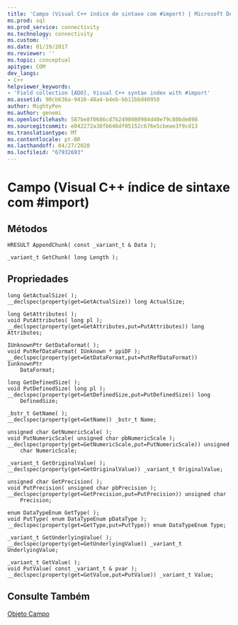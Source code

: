 ```yaml
---
title: 'Campo (Visual C++ índice de sintaxe com #import) | Microsoft Docs'
ms.prod: sql
ms.prod_service: connectivity
ms.technology: connectivity
ms.custom: ''
ms.date: 01/19/2017
ms.reviewer: ''
ms.topic: conceptual
apitype: COM
dev_langs:
- C++
helpviewer_keywords:
- 'Field collection [ADO], Visual C++ syntax index with #import'
ms.assetid: 90cb636a-9416-48a4-b4eb-bb11bbd40950
author: MightyPen
ms.author: genemi
ms.openlocfilehash: 587be8f0686cd7b2498080984d40e79c80bde898
ms.sourcegitcommit: e042272a38fb646df05152c676e5cbeae3f9cd13
ms.translationtype: MT
ms.contentlocale: pt-BR
ms.lasthandoff: 04/27/2020
ms.locfileid: "67932693"
---
```

# <a name="field-visual-c-syntax-index-with-import"></a>Campo (Visual C++ índice de sintaxe com #import)
## <a name="methods"></a>Métodos  
  
```  
HRESULT AppendChunk( const _variant_t & Data );  
  
_variant_t GetChunk( long Length );  
```  
  
## <a name="properties"></a>Propriedades  
  
```  
long GetActualSize( );  
__declspec(property(get=GetActualSize)) long ActualSize;  
  
long GetAttributes( );  
void PutAttributes( long pl );  
__declspec(property(get=GetAttributes,put=PutAttributes)) long     Attributes;  
  
IUnknownPtr GetDataFormat( );  
void PutRefDataFormat( IUnknown * ppiDF );  
__declspec(property(get=GetDataFormat,put=PutRefDataFormat)) IunknownPtr  
    DataFormat;  
  
long GetDefinedSize( );  
void PutDefinedSize( long pl );  
__declspec(property(get=GetDefinedSize,put=PutDefinedSize)) long  
    DefinedSize;  
  
_bstr_t GetName( );  
__declspec(property(get=GetName)) _bstr_t Name;  
  
unsigned char GetNumericScale( );  
void PutNumericScale( unsigned char pbNumericScale );  
__declspec(property(get=GetNumericScale,put=PutNumericScale)) unsigned  
    char NumericScale;  
  
_variant_t GetOriginalValue( );  
__declspec(property(get=GetOriginalValue)) _variant_t OriginalValue;  
  
unsigned char GetPrecision( );  
void PutPrecision( unsigned char pbPrecision );  
__declspec(property(get=GetPrecision,put=PutPrecision)) unsigned char  
    Precision;  
  
enum DataTypeEnum GetType( );  
void PutType( enum DataTypeEnum pDataType );  
__declspec(property(get=GetType,put=PutType)) enum DataTypeEnum Type;  
  
_variant_t GetUnderlyingValue( );  
__declspec(property(get=GetUnderlyingValue)) _variant_t UnderlyingValue;  
  
_variant_t GetValue( );  
void PutValue( const _variant_t & pvar );  
__declspec(property(get=GetValue,put=PutValue)) _variant_t Value;  
```  
  
## <a name="see-also"></a>Consulte Também  
 [Objeto Campo](../../../ado/reference/ado-api/field-object.md)
